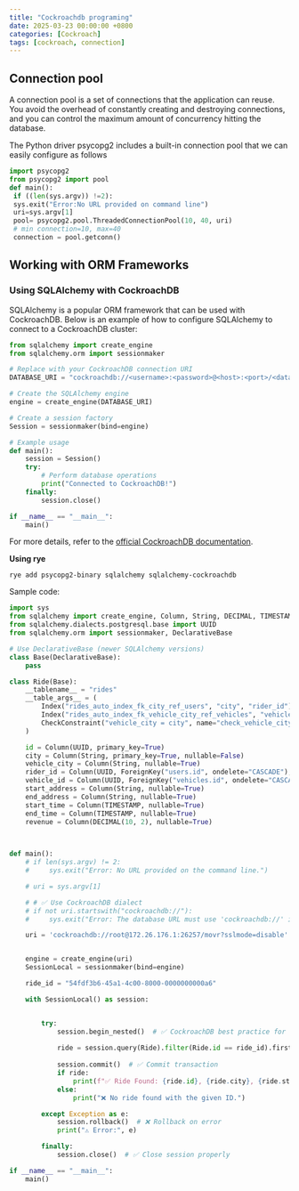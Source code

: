```yaml
---
title: "Cockroachdb programing"
date: 2025-03-23 00:00:00 +0800
categories: [Cockroach]
tags: [cockroach, connection]
---
```


## Connection pool

A connection pool is a set of connections
 that the application can reuse. You avoid the overhead of constantly creating and
 destroying connections, and you can control the maximum amount of concurrency
 hitting the database.

The Python driver psycopg2 includes a built-in connection pool that we can easily
 configure as follows
 ```python
 import psycopg2
 from psycopg2 import pool
 def main():
  if ((len(sys.argv)) !=2):
  sys.exit("Error:No URL provided on command line")
  uri=sys.argv[1]
  pool= psycopg2.pool.ThreadedConnectionPool(10, 40, uri)
  # min connection=10, max=40
  connection = pool.getconn()
 ```

## Working with ORM Frameworks

### Using SQLAlchemy with CockroachDB

SQLAlchemy is a popular ORM framework that can be used with CockroachDB. Below is an example of how to configure SQLAlchemy to connect to a CockroachDB cluster:

```python
from sqlalchemy import create_engine
from sqlalchemy.orm import sessionmaker

# Replace with your CockroachDB connection URI
DATABASE_URI = "cockroachdb://<username>:<password>@<host>:<port>/<database>?sslmode=require"

# Create the SQLAlchemy engine
engine = create_engine(DATABASE_URI)

# Create a session factory
Session = sessionmaker(bind=engine)

# Example usage
def main():
    session = Session()
    try:
        # Perform database operations
        print("Connected to CockroachDB!")
    finally:
        session.close()

if __name__ == "__main__":
    main()
```

For more details, refer to the [official CockroachDB documentation](https://cockroa.ch/3j6S8fb).

**Using rye**
```
rye add psycopg2-binary sqlalchemy sqlalchemy-cockroachdb
```

Sample code:
```python
import sys
from sqlalchemy import create_engine, Column, String, DECIMAL, TIMESTAMP, ForeignKey, Index, CheckConstraint
from sqlalchemy.dialects.postgresql.base import UUID
from sqlalchemy.orm import sessionmaker, DeclarativeBase

# Use DeclarativeBase (newer SQLAlchemy versions)
class Base(DeclarativeBase):
    pass

class Ride(Base):
    __tablename__ = "rides"
    __table_args__ = (
        Index("rides_auto_index_fk_city_ref_users", "city", "rider_id"),
        Index("rides_auto_index_fk_vehicle_city_ref_vehicles", "vehicle_city", "vehicle_id"),
        CheckConstraint("vehicle_city = city", name="check_vehicle_city_city"),
    )

    id = Column(UUID, primary_key=True)
    city = Column(String, primary_key=True, nullable=False)
    vehicle_city = Column(String, nullable=True)
    rider_id = Column(UUID, ForeignKey("users.id", ondelete="CASCADE"), nullable=True)
    vehicle_id = Column(UUID, ForeignKey("vehicles.id", ondelete="CASCADE"), nullable=True)
    start_address = Column(String, nullable=True)
    end_address = Column(String, nullable=True)
    start_time = Column(TIMESTAMP, nullable=True)
    end_time = Column(TIMESTAMP, nullable=True)
    revenue = Column(DECIMAL(10, 2), nullable=True)


 
def main():
    # if len(sys.argv) != 2:
    #     sys.exit("Error: No URL provided on the command line.")

    # uri = sys.argv[1]

    # # ✅ Use CockroachDB dialect
    # if not uri.startswith("cockroachdb://"):
    #     sys.exit("Error: The database URL must use 'cockroachdb://' instead of 'postgresql://'")

    uri = 'cockroachdb://root@172.26.176.1:26257/movr?sslmode=disable'


    engine = create_engine(uri)
    SessionLocal = sessionmaker(bind=engine)

    ride_id = "54fdf3b6-45a1-4c00-8000-0000000000a6"

    with SessionLocal() as session:


        try:
            session.begin_nested()  # ✅ CockroachDB best practice for transactions
            
            ride = session.query(Ride).filter(Ride.id == ride_id).first()
            
            session.commit()  # ✅ Commit transaction
            if ride:
                print(f"✅ Ride Found: {ride.id}, {ride.city}, {ride.start_address} → {ride.end_address}, Revenue: {ride.revenue}")
            else:
                print("❌ No ride found with the given ID.")

        except Exception as e:
            session.rollback()  # ❌ Rollback on error
            print("⚠️ Error:", e)

        finally:
            session.close()  # ✅ Close session properly

if __name__ == "__main__":
    main()

```
